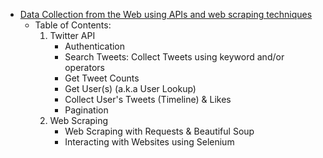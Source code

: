 - [Data Collection from the Web using APIs and web scraping techniques](https://github.com/ahurriyetoglu/text-processing-for-social-sciences/blob/main/practical_sessions/1-Data_Collection/Practical_Session-Data_Collection.ipynb)
    - Table of Contents:
        1. Twitter API
            - Authentication
            - Search Tweets: Collect Tweets using keyword and/or operators
            - Get Tweet Counts
            - Get User(s) (a.k.a User Lookup)
            - Collect User's Tweets (Timeline) & Likes
            - Pagination
        2. Web Scraping
            - Web Scraping with Requests & Beautiful Soup
            - Interacting with Websites using Selenium
